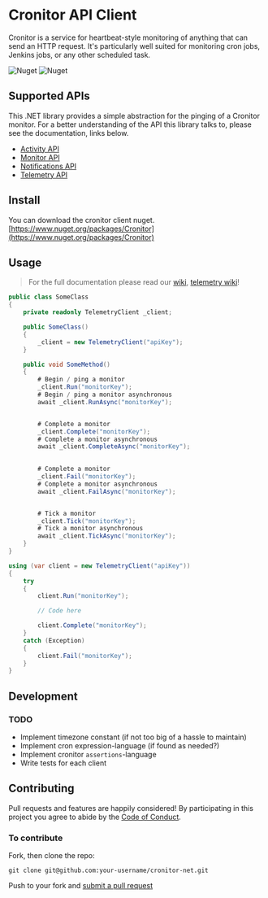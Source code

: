﻿# Cronitor API Client
Cronitor is a service for heartbeat-style monitoring of anything that can send an HTTP request. It's particularly well suited for monitoring cron jobs, Jenkins jobs, or any other scheduled task.

![Nuget](https://img.shields.io/nuget/v/Cronitor)
![Nuget](https://img.shields.io/nuget/dt/Cronitor)

## Supported APIs
This .NET library provides a simple abstraction for the pinging of a Cronitor monitor. For a better understanding of the API this library talks to, please see the documentation, links below.
* [Activity API](https://cronitor.io/docs/activity-api)
* [Monitor API](https://cronitor.io/docs/monitor-api)
* [Notifications API](https://cronitor.io/docs/template-api)
* [Telemetry API](https://cronitor.io/docs/telemetry-api)

## Install
You can download the cronitor client nuget.
[https://www.nuget.org/packages/Cronitor](https://www.nuget.org/packages/Cronitor)

## Usage
> For the full documentation please read our [wiki](https://github.com/gonace/cronitor-net/wiki), [telemetry wiki](https://github.com/gonace/cronitor-net/wiki/Telemetry)!

```c#
public class SomeClass
{
    private readonly TelemetryClient _client;

    public SomeClass()
    {
        _client = new TelemetryClient("apiKey");
    }

    public void SomeMethod()
    {
        # Begin / ping a monitor
        _client.Run("monitorKey");
        # Begin / ping a monitor asynchronous
        await _client.RunAsync("monitorKey");


        # Complete a monitor
        _client.Complete("monitorKey");
        # Complete a monitor asynchronous
        await _client.CompleteAsync("monitorKey");
        

        # Complete a monitor
        _client.Fail("monitorKey");
        # Complete a monitor asynchronous
        await _client.FailAsync("monitorKey");


        # Tick a monitor
        _client.Tick("monitorKey");
        # Tick a monitor asynchronous
        await _client.TickAsync("monitorKey");
    }
}
```
```c#
using (var client = new TelemetryClient("apiKey"))
{
    try
    {
        client.Run("monitorKey");

        // Code here

        client.Complete("monitorKey");
    }
    catch (Exception)
    {
        client.Fail("monitorKey");
    }
}
```

## Development
### TODO
* Implement timezone constant (if not too big of a hassle to maintain)
* Implement cron expression-language (if found as needed?)
* Implement cronitor `assertions`-language
* Write tests for each client

## Contributing
Pull requests and features are happily considered! By participating in this project you agree to abide by the [Code of Conduct](http://contributor-covenant.org/version/2/0).

### To contribute

Fork, then clone the repo:
```
git clone git@github.com:your-username/cronitor-net.git
```
Push to your fork and [submit a pull request](https://github.com/gonace/cronitor-net/compare/)
